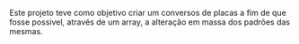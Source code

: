 Este projeto teve como objetivo criar um conversos de placas a fim de que fosse possivel, através de um array, a alteração em massa dos padrões das mesmas.
